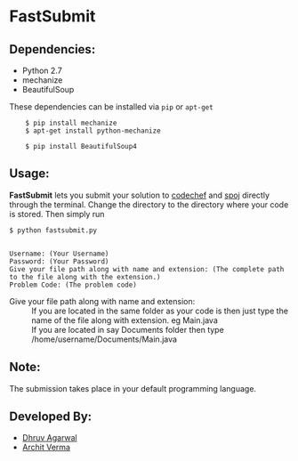 FastSubmit
================================
Dependencies:
-------------
*  Python 2.7
*  mechanize
*  BeautifulSoup

These dependencies can be installed via `pip` or `apt-get`

        $ pip install mechanize
        $ apt-get install python-mechanize
        
        $ pip install BeautifulSoup4
        
Usage:
----------

**FastSubmit** lets you submit your solution to [codechef](http://www.codechef.com/) and [spoj](http://www.spoj.com/) directly through the terminal. Change the directory to the directory where your code is stored. Then simply run

    $ python fastsubmit.py


    Username: (Your Username)
    Password: (Your Password)
    Give your file path along with name and extension: (The complete path to the file along with the extension.)
    Problem Code: (The problem code)
    
<dl>
  <dt>Give your file path along with name and extension:</dt>
  <dd>If you are located in the same folder as your code is then just type the name of the file along with extension. eg Main.java</dd>
  <dd>If you are located in say Documents folder then type /home/username/Documents/Main.java</dt>
</dl>

Note:
------
The submission takes place in your default programming language.

Developed By:
--------------
*  [Dhruv Agarwal](https://github.com/dhruvagarwal)
*  [Archit Verma](https://github.com/architv)
